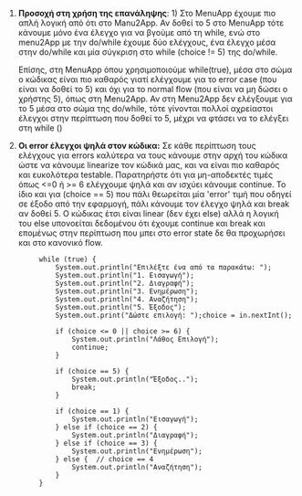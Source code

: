 1. **Προσοχή στη χρήση της επανάληψης**: 1) Στο MenuApp έχουμε πιο απλή λογική από ότι στο Manu2App. Αν δοθεί το 5
    στο MenuApp τότε κάνουμε μόνο ένα έλεγχο για να βγούμε από τη while, ενώ
    στο menu2App με την do/while έχουμε δύο ελέγχους, ένα έλεγχο μέσα στην do/while
    και μία σύγκριση στο while (choice != 5) της do/while. 
 
    Επίσης, στη MenuApp όπου χρησιμοποιούμε while(true), μέσα στο σώμα ο κώδικας είναι πιο 
    καθαρός γιατί ελέγχουμε για το error case (που είναι να δοθεί το 5) και όχι για το normal
    flow (που είναι να μη δώσει ο χρήστης 5), όπως στη Menu2App. Αν στη Menu2App δεν ελέγξουμε για
    το 5 μέσα στο σώμα της do/while, τότε γίνονται πολλοί αχρείαστοι έλεγχοι στην περίπτωση που δοθεί το 5, 
    μέχρι να φτάσει να το ελέγξει στη while ()


2. **Οι error έλεγχοι ψηλά στον κώδικα:** Σε κάθε περίπτωση τους ελέγχους για errors καλύτερα να τους
   κάνουμε στην αρχή του κώδικα ώστε να κάνουμε linearize τον κώδικά μας, και να είναι πιο
   καθαρός και ευκολότερα testable. Παρατηρήστε ότι για μη-αποδεκτές τιμές όπως <=0 ή >= 6
   ελέγχουμε ψηλά και αν ισχύει κάνουμε continue. Το ίδιο και για (choice == 5) που πάλι θεωρείται
   μία 'error' τιμή που οδηγεί σε έξοδο από την εφαρμογή, πάλι κάνουμε τον έλεγχο ψηλά και break αν δοθεί 5. Ο κώδικας έτσι
   είναι linear (δεν έχει else) αλλά η λογική του else υπονοείται δεδομένου ότι έχουμε continue και break
   και επομένως στην περίπτωση που μπει στο error state δε θα προχωρήσει και στο κανονικό flow.
            
            while (true) {
                System.out.println("Επιλέξτε ένα από τα παρακάτω: ");
                System.out.println("1. Εισαγωγή");
                System.out.println("2. Διαγραφή");
                System.out.println("3. Ενημέρωση");
                System.out.println("4. Αναζήτηση");
                System.out.println("5. Έξοδος");
                System.out.print("Δώστε επιλογή: ");choice = in.nextInt();
    
                if (choice <= 0 || choice >= 6) {
                    System.out.println("Λάθος Επιλογή");
                    continue;
                }
    
                if (choice == 5) {
                    System.out.println("Έξοδος..");
                    break;
                }
    
                if (choice == 1) {
                    System.out.println("Εισαγωγή");
                } else if (choice == 2) {
                    System.out.println("Διαγραφή");
                } else if (choice == 3) {
                    System.out.println("Ενημέρωση");
                } else {  // choice == 4
                    System.out.println("Αναζήτηση");
                }
            }